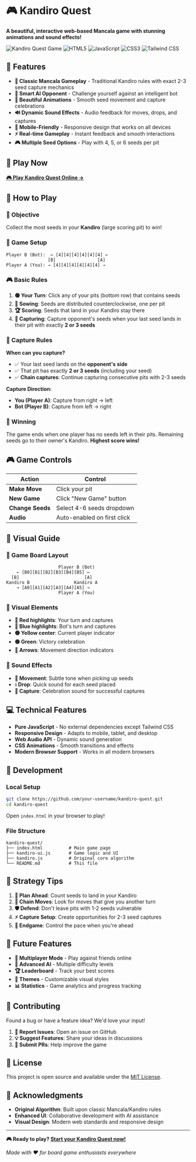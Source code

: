 # 🎮 Kandiro Quest

**A beautiful, interactive web-based Mancala game with stunning animations and sound effects!**

![Kandiro Quest Game](https://img.shields.io/badge/Game-Kandiro%20Quest-brightgreen)
![HTML5](https://img.shields.io/badge/HTML5-E34F26?logo=html5&logoColor=white)
![JavaScript](https://img.shields.io/badge/JavaScript-F7DF1E?logo=javascript&logoColor=black)
![CSS3](https://img.shields.io/badge/CSS3-1572B6?logo=css3&logoColor=white)
![Tailwind CSS](https://img.shields.io/badge/Tailwind_CSS-38B2AC?logo=tailwind-css&logoColor=white)

## 🌟 Features

- **🎯 Classic Mancala Gameplay** - Traditional Kandiro rules with exact 2-3 seed capture mechanics
- **🤖 Smart AI Opponent** - Challenge yourself against an intelligent bot
- **🎨 Beautiful Animations** - Smooth seed movement and capture celebrations
- **🔊 Dynamic Sound Effects** - Audio feedback for moves, drops, and captures
- **📱 Mobile-Friendly** - Responsive design that works on all devices
- **⚡ Real-time Gameplay** - Instant feedback and smooth interactions
- **🎮 Multiple Seed Options** - Play with 4, 5, or 6 seeds per pit

## 🚀 Play Now

**[🎮 Play Kandiro Quest Online →](https://your-username.github.io/kandiro-quest)**

## 📖 How to Play

### 🎯 Objective
Collect the most seeds in your **Kandiro** (large scoring pit) to win!

### 🎲 Game Setup
```
Player B (Bot):  ← [4][4][4][4][4][4] ←
                [B]                [A]  
Player A (You): → [4][4][4][4][4][4] →
```

### 🎮 Basic Rules

1. **🟢 Your Turn**: Click any of your pits (bottom row) that contains seeds
2. **🔄 Sowing**: Seeds are distributed counterclockwise, one per pit
3. **🏆 Scoring**: Seeds that land in your Kandiro stay there
4. **🎯 Capturing**: Capture opponent's seeds when your last seed lands in their pit with exactly **2 or 3 seeds**

### 🎯 Capture Rules

**When can you capture?**
- ✅ Your last seed lands on the **opponent's side**
- ✅ That pit has exactly **2 or 3 seeds** (including your seed)
- ✅ **Chain captures**: Continue capturing consecutive pits with 2-3 seeds

**Capture Direction:**
- **You (Player A)**: Capture from right → left
- **Bot (Player B)**: Capture from left → right

### 🏁 Winning

The game ends when one player has no seeds left in their pits. Remaining seeds go to their owner's Kandiro. **Highest score wins!**

## 🎮 Game Controls

| Action | Control |
|--------|---------|
| **Make Move** | Click your pit |
| **New Game** | Click "New Game" button |
| **Change Seeds** | Select 4-6 seeds dropdown |
| **Audio** | Auto-enabled on first click |

## 🎨 Visual Guide

### 🎯 Game Board Layout
```
                    Player B (Bot)
    ← [B0][B1][B2][B3][B4][B5] ←
  [B]                         [A]
Kandiro B                 Kandiro A
    → [A0][A1][A2][A3][A4][A5] →
                    Player A (You)
```

### 🎨 Visual Elements

- **🔴 Red highlights**: Your turn and captures
- **🔵 Blue highlights**: Bot's turn and captures  
- **🟡 Yellow center**: Current player indicator
- **🟢 Green**: Victory celebration
- **🔺 Arrows**: Movement direction indicators

### 🎵 Sound Effects

- **🎵 Movement**: Subtle tone when picking up seeds
- **💧 Drop**: Quick sound for each seed placed
- **🎉 Capture**: Celebration sound for successful captures

## 💻 Technical Features

- **Pure JavaScript** - No external dependencies except Tailwind CSS
- **Responsive Design** - Adapts to mobile, tablet, and desktop
- **Web Audio API** - Dynamic sound generation
- **CSS Animations** - Smooth transitions and effects
- **Modern Browser Support** - Works in all modern browsers

## 🔧 Development

### Local Setup
```bash
git clone https://github.com/your-username/kandiro-quest.git
cd kandiro-quest
```

Open `index.html` in your browser to play!

### File Structure
```
kandiro-quest/
├── index.html          # Main game page
├── kandiro-ui.js       # Game logic and UI
├── kandiro.js          # Original core algorithm
└── README.md           # This file
```

## 🎯 Strategy Tips

1. **🎯 Plan Ahead**: Count seeds to land in your Kandiro
2. **🔄 Chain Moves**: Look for moves that give you another turn
3. **🛡️ Defend**: Don't leave pits with 1-2 seeds vulnerable
4. **⚡ Capture Setup**: Create opportunities for 2-3 seed captures
5. **🏁 Endgame**: Control the pace when you're ahead

## 🚀 Future Features

- **👥 Multiplayer Mode** - Play against friends online
- **🧠 Advanced AI** - Multiple difficulty levels
- **🏆 Leaderboard** - Track your best scores
- **🎨 Themes** - Customizable visual styles
- **📊 Statistics** - Game analytics and progress tracking

## 🤝 Contributing

Found a bug or have a feature idea? We'd love your input!

1. **🐛 Report Issues**: Open an issue on GitHub
2. **💡 Suggest Features**: Share your ideas in discussions
3. **🔧 Submit PRs**: Help improve the game

## 📜 License

This project is open source and available under the [MIT License](LICENSE).

## 🎉 Acknowledgments

- **Original Algorithm**: Built upon classic Mancala/Kandiro rules
- **Enhanced UI**: Collaborative development with AI assistance
- **Visual Design**: Modern web standards and responsive design

---

**🎮 Ready to play? [Start your Kandiro Quest now!](https://your-username.github.io/kandiro-quest)**

*Made with ❤️ for board game enthusiasts everywhere*
